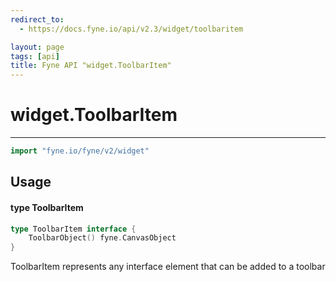 ```yaml
---
redirect_to:
  - https://docs.fyne.io/api/v2.3/widget/toolbaritem

layout: page
tags: [api]
title: Fyne API "widget.ToolbarItem"
---
```



# widget.ToolbarItem
---
```go
import "fyne.io/fyne/v2/widget"
```

## Usage

#### type ToolbarItem

```go
type ToolbarItem interface {
	ToolbarObject() fyne.CanvasObject
}
```

ToolbarItem represents any interface element that can be added to a toolbar
